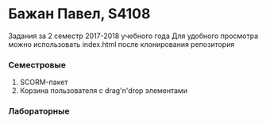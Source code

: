 # Бажан Павел, S4108

Задания за 2 семестр 2017-2018 учебного года
Для удобного просмотра можно использовать index.html после клонирования 
репозитория

### Семестровые 

1. SCORM-пакет 
2. Корзина пользователя с drag'n'drop элементами

### Лабораторные 


